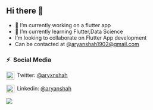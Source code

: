 ## Hi there 👋
- 🔭 I’m currently working on a flutter app
- 🌱 I’m currently learning Flutter,Data Science
-  I’m looking to collaborate on Flutter App development
-  Can be contacted at @aryanshah1902@gmail.com


### ⚡&ensp;Social Media

[<img align="center" alt="CharmiShah | Twitter" width="22px" src="https://cdn.jsdelivr.net/npm/simple-icons@v3/icons/twitter.svg" />](https://https://twitter.com/aryxnshah "Twitter Charmi Shah")&ensp;Twitter: [@aryxnshah](https://twitter.com/aryxnshah)

[<img align="center" alt="Charmi Shah | LinkedIn" width="22px" src="https://cdn.jsdelivr.net/npm/simple-icons@v3/icons/linkedin.svg" />](www.linkedin.com/in/aryanshah1902 "Linkedin Charmi Shah")&ensp;Linkedin: [@aryanshah](https://www.linkedin.com/in/aryanshah1902/)

![](https://komarev.com/ghpvc/?username=aryanshah19&color=blueviolet)

